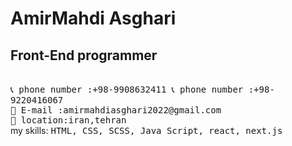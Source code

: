 # AmirMahdi Asghari
## Front-End programmer
<br>
<samp>
  📞 phone number :+98-9908632411
  📞 phone number :+98-9220416067
  <br>
  📧 E-mail :amirmahdiasghari2022@gmail.com<br>
  📍 location:iran,tehran
</samp>
<br>
my skills:
<samp>
  HTML,
  CSS,
  SCSS,
  Java Script,
  react,
  next.js
</samp>
<br>
